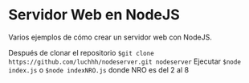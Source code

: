 # Servidor Web en NodeJS

Varios ejemplos de cómo crear un servidor web con NodeJS.

Después de clonar el repositorio `$git clone https://github.com/luchhh/nodeserver.git nodeserver`
Ejecutar `$node index.js` o `$node indexNRO.js` donde NRO es del 2 al 8
